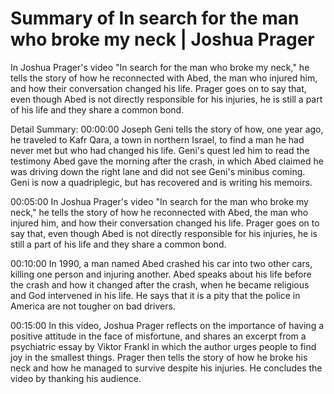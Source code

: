 # Summary of In search for the man who broke my neck | Joshua Prager

In Joshua Prager's video "In search for the man who broke my neck," he tells the story of how he reconnected with Abed, the man who injured him, and how their conversation changed his life. Prager goes on to say that, even though Abed is not directly responsible for his injuries, he is still a part of his life and they share a common bond.

Detail Summary: 
00:00:00
Joseph Geni tells the story of how, one year ago, he traveled to Kafr Qara, a town in northern Israel, to find a man he had never met but who had changed his life. Geni's quest led him to read the testimony Abed gave the morning after the crash, in which Abed claimed he was driving down the right lane and did not see Geni's minibus coming. Geni is now a quadriplegic, but has recovered and is writing his memoirs.

00:05:00
In Joshua Prager's video "In search for the man who broke my neck," he tells the story of how he reconnected with Abed, the man who injured him, and how their conversation changed his life. Prager goes on to say that, even though Abed is not directly responsible for his injuries, he is still a part of his life and they share a common bond.

00:10:00
In 1990, a man named Abed crashed his car into two other cars, killing one person and injuring another. Abed speaks about his life before the crash and how it changed after the crash, when he became religious and God intervened in his life. He says that it is a pity that the police in America are not tougher on bad drivers.

00:15:00
In this video, Joshua Prager reflects on the importance of having a positive attitude in the face of misfortune, and shares an excerpt from a psychiatric essay by Viktor Frankl in which the author urges people to find joy in the smallest things. Prager then tells the story of how he broke his neck and how he managed to survive despite his injuries. He concludes the video by thanking his audience.

